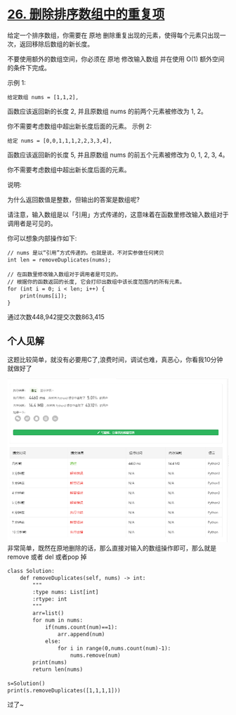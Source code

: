 # [26. 删除排序数组中的重复项](https://leetcode-cn.com/problems/remove-duplicates-from-sorted-array/)
给定一个排序数组，你需要在 原地 删除重复出现的元素，使得每个元素只出现一次，返回移除后数组的新长度。

不要使用额外的数组空间，你必须在 原地 修改输入数组 并在使用 O(1) 额外空间的条件下完成。


示例 1:
```
给定数组 nums = [1,1,2], 
```
函数应该返回新的长度 2, 并且原数组 nums 的前两个元素被修改为 1, 2。 

你不需要考虑数组中超出新长度后面的元素。
示例 2:
```
给定 nums = [0,0,1,1,1,2,2,3,3,4],
```
函数应该返回新的长度 5, 并且原数组 nums 的前五个元素被修改为 0, 1, 2, 3, 4。

你不需要考虑数组中超出新长度后面的元素。
 

说明:

为什么返回数值是整数，但输出的答案是数组呢?

请注意，输入数组是以「引用」方式传递的，这意味着在函数里修改输入数组对于调用者是可见的。

你可以想象内部操作如下:
```
// nums 是以“引用”方式传递的。也就是说，不对实参做任何拷贝
int len = removeDuplicates(nums);

// 在函数里修改输入数组对于调用者是可见的。
// 根据你的函数返回的长度, 它会打印出数组中该长度范围内的所有元素。
for (int i = 0; i < len; i++) {
    print(nums[i]);
}
```
通过次数448,942提交次数863,415

## 个人见解
这题比较简单，就没有必要用C了,浪费时间，调试也难，真恶心，你看我10分钟就做好了

![img](img/py.png)  
非常简单，既然在原地删除的话，那么直接对输入的数组操作即可，那么就是remove 或者 del 或者pop 掉

```
class Solution:
    def removeDuplicates(self, nums) -> int:
        """
        :type nums: List[int]
        :rtype: int
        """
        arr=list()
        for num in nums:
            if(nums.count(num)==1):
                arr.append(num)
            else:
                for i in range(0,nums.count(num)-1):
                    nums.remove(num)
        print(nums)
        return len(nums)

s=Solution()
print(s.removeDuplicates([1,1,1,1]))
```

过了~